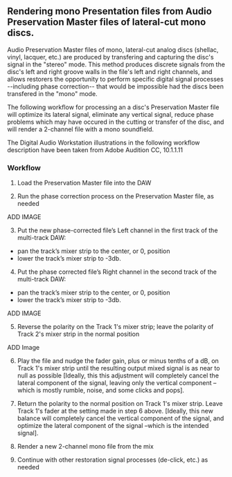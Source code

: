 ## Rendering mono Presentation files from Audio Preservation Master files of lateral-cut mono discs.

Audio Preservation Master files of mono, lateral-cut analog discs (shellac, vinyl, lacquer, etc.) are produced by transfering and capturing the disc's signal in the "stereo" mode.  This method produces discrete signals from the disc's left and right groove walls in the file's left and right channels, and allows restorers the opportunity to perform specific digital signal processes --including phase correction-- that would be impossible had the discs been transfered in the "mono" mode.

The following workflow for processing an a disc's Preservation Master file will optimize its lateral signal, eliminate any vertical signal, reduce phase problems which may have occured in the cutting or transfer of the disc, and will render a 2-channel file with a mono soundfield.

The Digital Audio Workstation illustrations in the following workflow description have been taken from Adobe Audition CC, 10.1.1.11  

### Workflow

1)	Load the Preservation Master file into the DAW

2)	Run the phase correction process on the Preservation Master file, as needed

ADD IMAGE

3)	Put the new phase-corrected file’s Left channel in the first track of the multi-track DAW:  

* pan the track’s mixer strip to the center, or 0, position  
* lower the track’s mixer strip to -3db.

4)	Put the phase corrected file’s Right channel in the second track of the multi-track DAW: 

* pan the track’s mixer strip to the center, or 0, position  
* lower the track’s mixer strip to -3db.

ADD IMAGE

5)	Reverse the polarity on the Track 1's mixer strip; leave the polarity of Track 2's mixer strip in the normal position

ADD Image

6)	Play the file and nudge the fader gain, plus or minus tenths of a dB, on Track 1's mixer strip until the resulting output mixed signal is as near to null as possible [Ideally, this this adjustment will completely cancel the lateral component of the signal, leaving only the vertical component –which is mostly rumble, noise, and some clicks and pops].

7)	Return the polarity to the normal position on Track 1's mixer strip.  Leave Track 1's fader at the setting made in step 6 above. [Ideally, this new balance will completely cancel the vertical component of the signal, and optimize the lateral component of the signal –which is the intended signal].

8)	Render a new 2-channel mono file from the mix

9)	Continue with other restoration signal processes (de-click, etc.) as needed

